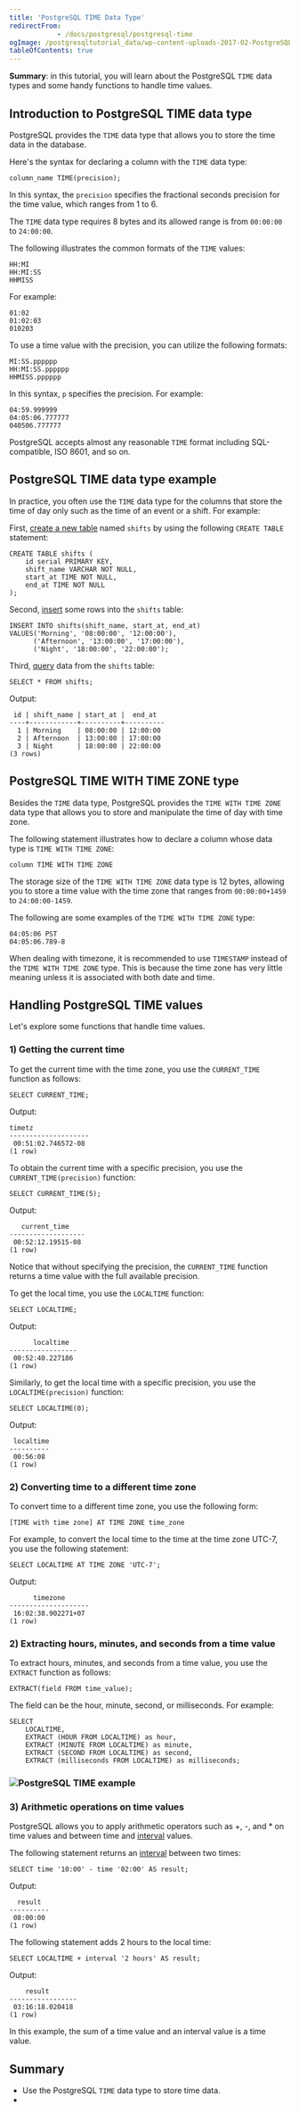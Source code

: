```yaml
---
title: 'PostgreSQL TIME Data Type'
redirectFrom: 
            - /docs/postgresql/postgresql-time
ogImage: /postgresqltutorial_data/wp-content-uploads-2017-02-PostgreSQL-TIME-example.png
tableOfContents: true
---
```


**Summary**: in this tutorial, you will learn about the PostgreSQL `TIME` data types and some handy functions to handle time values.



## Introduction to PostgreSQL TIME data type



PostgreSQL provides the `TIME` data type that allows you to store the time data in the database.



Here's the syntax for declaring a column with the `TIME` data type:



```
column_name TIME(precision);
```



In this syntax, the `precision` specifies the fractional seconds precision for the time value, which ranges from 1 to 6.



The `TIME` data type requires 8 bytes and its allowed range is from `00:00:00` to `24:00:00`.



The following illustrates the common formats of the `TIME` values:



```
HH:MI
HH:MI:SS
HHMISS
```



For example:



```
01:02
01:02:03
010203
```



To use a time value with the precision, you can utilize the following formats:



```
MI:SS.pppppp
HH:MI:SS.pppppp
HHMISS.pppppp
```



In this syntax, `p` specifies the precision. For example:



```
04:59.999999
04:05:06.777777
040506.777777
```



PostgreSQL accepts almost any reasonable `TIME` format including SQL-compatible, ISO 8601, and so on.



## PostgreSQL TIME data type example



In practice, you often use the `TIME` data type for the columns that store the time of day only such as the time of an event or a shift. For example:



First, [create a new table](/docs/postgresql/postgresql-create-table) named `shifts` by using the following `CREATE TABLE` statement:



```
CREATE TABLE shifts (
    id serial PRIMARY KEY,
    shift_name VARCHAR NOT NULL,
    start_at TIME NOT NULL,
    end_at TIME NOT NULL
);
```



Second, [insert](/docs/postgresql/postgresql-insert) some rows into the `shifts` table:



```
INSERT INTO shifts(shift_name, start_at, end_at)
VALUES('Morning', '08:00:00', '12:00:00'),
      ('Afternoon', '13:00:00', '17:00:00'),
      ('Night', '18:00:00', '22:00:00');
```



Third, [query](/docs/postgresql/postgresql-select) data from the `shifts` table:



```
SELECT * FROM shifts;
```



Output:



```
 id | shift_name | start_at |  end_at
----+------------+----------+----------
  1 | Morning    | 08:00:00 | 12:00:00
  2 | Afternoon  | 13:00:00 | 17:00:00
  3 | Night      | 18:00:00 | 22:00:00
(3 rows)
```



## PostgreSQL TIME WITH TIME ZONE type



Besides the `TIME` data type, PostgreSQL provides the `TIME WITH TIME ZONE` data type that allows you to store and manipulate the time of day with time zone.



The following statement illustrates how to declare a column whose data type is `TIME WITH TIME ZONE`:



```
column TIME WITH TIME ZONE
```



The storage size of the `TIME WITH TIME ZONE` data type is 12 bytes, allowing you to store a time value with the time zone that ranges from `00:00:00+1459` to `24:00:00-1459`.



The following are some examples of the `TIME WITH TIME ZONE` type:



```
04:05:06 PST
04:05:06.789-8
```



When dealing with timezone, it is recommended to use `TIMESTAMP` instead of the `TIME WITH TIME ZONE` type. This is because the time zone has very little meaning unless it is associated with both date and time.



## Handling PostgreSQL TIME values



Let's explore some functions that handle time values.



### 1) Getting the current time



To get the current time with the time zone, you use the `CURRENT_TIME` function as follows:



```
SELECT CURRENT_TIME;
```



Output:



```
timetz
--------------------
 00:51:02.746572-08
(1 row)
```



To obtain the current time with a specific precision, you use the `CURRENT_TIME(precision)` function:



```
SELECT CURRENT_TIME(5);
```



Output:



```
   current_time
-------------------
 00:52:12.19515-08
(1 row)
```



Notice that without specifying the precision, the `CURRENT_TIME` function returns a time value with the full available precision.



To get the local time, you use the `LOCALTIME` function:



```
SELECT LOCALTIME;
```



Output:



```
      localtime
-----------------
 00:52:40.227186
(1 row)
```



Similarly, to get the local time with a specific precision, you use the `LOCALTIME(precision)` function:



```
SELECT LOCALTIME(0);
```



Output:



```
 localtime
----------
 00:56:08
(1 row)
```



### 2) Converting time to a different time zone



To convert time to a different time zone, you use the following form:



```
[TIME with time zone] AT TIME ZONE time_zone
```



For example, to convert the local time to the time at the time zone UTC-7, you use the following statement:



```
SELECT LOCALTIME AT TIME ZONE 'UTC-7';
```



Output:



```
      timezone
--------------------
 16:02:38.902271+07
(1 row)
```



### 2) Extracting hours, minutes, and seconds from a time value



To extract hours, minutes, and seconds from a time value, you use the `EXTRACT` function as follows:



```
EXTRACT(field FROM time_value);
```



The field can be the hour, minute, second, or milliseconds. For example:



```
SELECT
    LOCALTIME,
    EXTRACT (HOUR FROM LOCALTIME) as hour,
    EXTRACT (MINUTE FROM LOCALTIME) as minute,
    EXTRACT (SECOND FROM LOCALTIME) as second,
    EXTRACT (milliseconds FROM LOCALTIME) as milliseconds;
```



### ![PostgreSQL TIME example](/postgresqltutorial_data/wp-content-uploads-2017-02-PostgreSQL-TIME-example.png "PostgreSQL TIME example")



### 3) Arithmetic operations on time values



PostgreSQL allows you to apply arithmetic operators such as +, -, and \* on time values and between time and [interval](/docs/postgresql/postgresql-interval) values.



The following statement returns an [interval](/docs/postgresql/postgresql-interval) between two times:



```
SELECT time '10:00' - time '02:00' AS result;
```



Output:



```
  result
----------
 08:00:00
(1 row)
```



The following statement adds 2 hours to the local time:



```
SELECT LOCALTIME + interval '2 hours' AS result;
```



Output:



```
    result
-----------------
 03:16:18.020418
(1 row)
```



In this example, the sum of a time value and an interval value is a time value.



## Summary



- Use the PostgreSQL `TIME` data type to store time data.
- 

